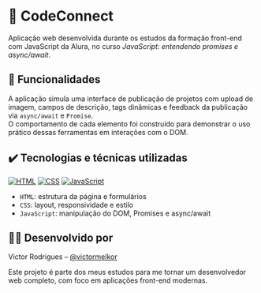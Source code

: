 # 📁 CodeConnect

Aplicação web desenvolvida durante os estudos da formação front-end com JavaScript da Alura, no curso *JavaScript: entendendo promises e async/await*.

## 🔨 Funcionalidades

A aplicação simula uma interface de publicação de projetos com upload de imagem, campos de descrição, tags dinâmicas e feedback da publicação via `async/await` e `Promise`.  
O comportamento de cada elemento foi construído para demonstrar o uso prático dessas ferramentas em interações com o DOM.


## ✔️ Tecnologias e técnicas utilizadas

[![HTML](https://img.shields.io/badge/HTML5-E34F26?style=flat&logo=html5&logoColor=white)]()
[![CSS](https://img.shields.io/badge/CSS3-1572B6?style=flat&logo=css3&logoColor=white)]()
[![JavaScript](https://img.shields.io/badge/JavaScript-F7DF1E?style=flat&logo=javascript&logoColor=black)]()

- `HTML`: estrutura da página e formulários
- `CSS`: layout, responsividade e estilo
- `JavaScript`: manipulação do DOM, Promises e async/await

## 👨‍💻 Desenvolvido por

Victor Rodrigues – [@victormelkor](https://github.com/victormelkor)

Este projeto é parte dos meus estudos para me tornar um desenvolvedor web completo, com foco em aplicações front-end modernas.
